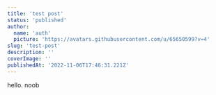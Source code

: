 ```yaml
---
title: 'test post'
status: 'published'
author:
  name: 'auth'
  picture: 'https://avatars.githubusercontent.com/u/65650599?v=4'
slug: 'test-post'
description: ''
coverImage: ''
publishedAt: '2022-11-06T17:46:31.221Z'
---
```


hello. noob


